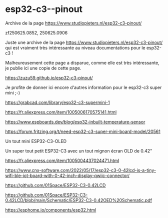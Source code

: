 # esp32-c3--pinout
Archive de la page https://www.studiopieters.nl/esp32-c3-pinout/

zf250625.0852, 250625.0906

Juste une archive de la page https://www.studiopieters.nl/esp32-c3-pinout/ qui est vraiment très intéressante au niveau documentations pour le esp32-c3 !

Malheureusement cette page a disparue, comme elle est très intéressante, je publie ici une copie de cette page.


https://zuzu59.github.io/esp32-c3-pinout/



Je profite de donner ici encore d'autres information pour le esp32-c3 super mini ;-)

https://grabcad.com/library/esp32-c3-supermini-1

https://fr.aliexpress.com/item/1005006170575141.html

https://www.espboards.dev/blog/esp32-inbuilt-temperature-sensor

https://forum.fritzing.org/t/need-esp32-c3-super-mini-board-model/20561



Un tout mini ESP32-C3-OLED

Un super tout petit ESP32-C3 avec un tout mignon écran OLD de 0.42"

https://fr.aliexpress.com/item/1005004437024471.html

https://www.cnx-software.com/2022/05/17/esp32-c3-0-42lcd-is-a-tiny-wifi-ble-iot-board-with-0-42-inch-display-qwiic-connector/

https://github.com/01Space/ESP32-C3-0.42LCD

https://github.com/01Space/ESP32-C3-0.42LCD/blob/main/Schematic/ESP32-C3-0.42OED%20Schematic.pdf

https://esphome.io/components/esp32.html







